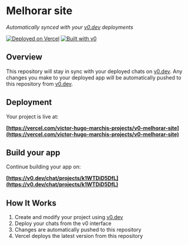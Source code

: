# Melhorar site

*Automatically synced with your [v0.dev](https://v0.dev) deployments*

[![Deployed on Vercel](https://img.shields.io/badge/Deployed%20on-Vercel-black?style=for-the-badge&logo=vercel)](https://vercel.com/victor-hugo-marchis-projects/v0-melhorar-site)
[![Built with v0](https://img.shields.io/badge/Built%20with-v0.dev-black?style=for-the-badge)](https://v0.dev/chat/projects/k1WTDiD5DfL)

## Overview

This repository will stay in sync with your deployed chats on [v0.dev](https://v0.dev).
Any changes you make to your deployed app will be automatically pushed to this repository from [v0.dev](https://v0.dev).

## Deployment

Your project is live at:

**[https://vercel.com/victor-hugo-marchis-projects/v0-melhorar-site](https://vercel.com/victor-hugo-marchis-projects/v0-melhorar-site)**

## Build your app

Continue building your app on:

**[https://v0.dev/chat/projects/k1WTDiD5DfL](https://v0.dev/chat/projects/k1WTDiD5DfL)**

## How It Works

1. Create and modify your project using [v0.dev](https://v0.dev)
2. Deploy your chats from the v0 interface
3. Changes are automatically pushed to this repository
4. Vercel deploys the latest version from this repository